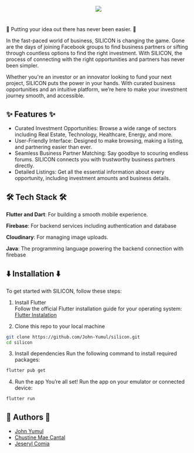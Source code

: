 <p align="center">
   <img src="https://cdn.discordapp.com/attachments/833997901411516466/1316828904295633008/Silicon.png?ex=675c77fc&is=675b267c&hm=d10b8a856b3b417e649101237ee0334980fef2c9ac78da5ba4a92522812338fd&" />
</p>


# 

🚀 Putting your idea out there has never been easier. 🚀


In the fast-paced world of business, SILICON is changing the game. Gone are the days of joining Facebook groups to find business partners or sifting through countless options to find the right investment. With SILICON, the process of connecting with the right opportunities and partners has never been simpler.

Whether you're an investor or an innovator looking to fund your next project, SILICON puts the power in your hands. With curated business opportunities and an intuitive platform, we’re here to make your investment journey smooth, and accessible.




## ✨ Features ✨

- Curated Investment Opportunities: Browse a wide range of sectors including Real Estate, Technology, Healthcare, Energy, and more.
- User-Friendly Interface: Designed to make browsing, making a listing, and partnering easier than ever.
- Seamless Business Partner Matching: Say goodbye to scouring endless forums. SILICON connects you with trustworthy business partners directly.
- Detailed Listings: Get all the essential information about every opportunity, including investment amounts and business details.

## 🛠️ Tech Stack 🛠️

**Flutter and Dart**: For building a smooth mobile experience.

**Firebase**: For backend services including authentication and database

**Cloudinary**: For managing image uploads.

**Java**: The programming language powering the backend connection with firebase

## ⬇️ Installation ⬇️

To get started with SILICON, follow these steps:

1.  Install Flutter<br>
Follow the official Flutter installation guide for your operating system:  [Flutter Instalation](https://www.linkedin.com/in/jeseryl-mae-comia-430591311)

2. Clone this repo to your local machine

```bash
git clone https://github.com/John-Yumul/silicon.git
cd silicon
```
3. Install dependencies
Run the following command to install required packages:
```bash
flutter pub get
```
4. Run the app
You’re all set! Run the app on your emulator or connected device:
```bash
flutter run
```
## 🤝 Authors 🤝

- [John Yumul](https://www.linkedin.com/in/john-yumul-269ab4260/)
- [Chustine Mae Cantal](https://www.linkedin.com/in/john-yumul-269ab4260/)
- [Jeseryl Comia](https://www.linkedin.com/in/jeseryl-mae-comia-430591311//)

